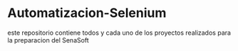 # Automatizacion-Selenium

este repositorio contiene todos y cada uno de los proyectos realizados para la preparacion del SenaSoft
